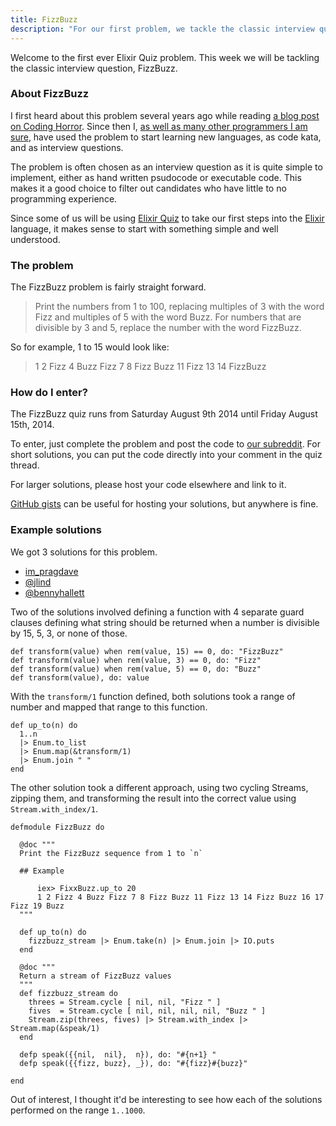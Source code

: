 ```yaml
---
title: FizzBuzz
description: "For our first problem, we tackle the classic interview question: FizzBuzz."
---
```


Welcome to the first ever Elixir Quiz problem. This week we will be tackling the classic interview question, FizzBuzz.

### About FizzBuzz

I first heard about this problem several years ago while reading [a blog post on Coding Horror](http://blog.codinghorror.com/why-cant-programmers-program/). Since then I, [as well as many other programmers I am sure](http://en.wikipedia.org/wiki/Fizz_buzz#Other_uses), have used the problem to start learning new languages, as code kata, and as interview questions.

The problem is often chosen as an interview question as it is quite simple to implement, either as hand written psudocode or executable code. This makes it a good choice to filter out candidates who have little to no programming experience.

Since some of us will be using [Elixir Quiz](http://elixirquiz.github.io) to take our first steps into the [Elixir](http://elixir-lang.org) language, it makes sense to start with something simple and well understood.

### The problem

The FizzBuzz problem is fairly straight forward.

> Print the numbers from 1 to 100, replacing multiples of 3 with the word Fizz and multiples of 5 with the word Buzz. For numbers that are divisible by 3 and 5, replace the number with the word FizzBuzz.

So for example, 1 to 15 would look like:

> 1 2 Fizz 4 Buzz Fizz 7 8 Fizz Buzz 11 Fizz 13 14 FizzBuzz

### How do I enter?

The FizzBuzz quiz runs from Saturday August 9th 2014 until Friday August 15th, 2014.

To enter, just complete the problem and post the code to [our subreddit](http://reddit.com/r/elixirquiz). For short solutions, you can put the code directly into your comment in the quiz thread.

For larger solutions, please host your code elsewhere and link to it.

[GitHub gists](https://gist.github.com) can be useful for hosting your solutions, but anywhere is fine.

### Example solutions

We got 3 solutions for this problem. 

* [im_pragdave](http://www.reddit.com/r/elixirquiz/comments/2d18d1/20140809_fizzbuzz/cjlj8q7)
* [@jlind](https://gist.github.com/behe/4dd260a65e81132a3d90)
* [@bennyhallett](https://gist.github.com/BennyHallett/00ea5440efb7d35a4b18)

Two of the solutions involved defining a function with 4 separate guard clauses defining what string should be returned when a number is divisible by 15, 5, 3, or none of those.

    def transform(value) when rem(value, 15) == 0, do: "FizzBuzz"
    def transform(value) when rem(value, 3) == 0, do: "Fizz"
    def transform(value) when rem(value, 5) == 0, do: "Buzz"
    def transform(value), do: value

With the `transform/1` function defined, both solutions took a range of number and mapped that range to this function.

    def up_to(n) do
      1..n
      |> Enum.to_list
      |> Enum.map(&transform/1)
      |> Enum.join " "
    end

The other solution took a different approach, using two cycling Streams, zipping them, and transforming the result into the correct value using `Stream.with_index/1`.

    defmodule FizzBuzz do

      @doc """
      Print the FizzBuzz sequence from 1 to `n`

      ## Example

          iex> FixxBuzz.up_to 20
          1 2 Fizz 4 Buzz Fizz 7 8 Fizz Buzz 11 Fizz 13 14 Fizz Buzz 16 17 Fizz 19 Buzz
      """

      def up_to(n) do
        fizzbuzz_stream |> Enum.take(n) |> Enum.join |> IO.puts
      end

      @doc """
      Return a stream of FizzBuzz values
      """
      def fizzbuzz_stream do
        threes = Stream.cycle [ nil, nil, "Fizz " ]
        fives  = Stream.cycle [ nil, nil, nil, nil, "Buzz " ]
        Stream.zip(threes, fives) |> Stream.with_index |> Stream.map(&speak/1)
      end

      defp speak({{nil,  nil},  n}), do: "#{n+1} "
      defp speak({{fizz, buzz}, _}), do: "#{fizz}#{buzz}"

    end

Out of interest, I thought it'd be interesting to see how each of the solutions performed on the range `1..1000`.
